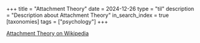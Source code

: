 +++
title = "Attachment Theory"
date = 2024-12-26
type = "til"
description = "Description about Attachment Theory"
in_search_index = true
[taxonomies]
tags = ["psychology"]
+++

[Attachment Theory on Wikipedia](https://en.wikipedia.org/wiki/Attachment_theory)
